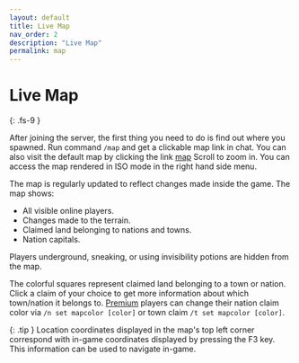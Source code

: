 ```yaml
---
layout: default
title: Live Map
nav_order: 2
description: "Live Map"
permalink: map
---
```


# Live Map
{: .fs-9 }

After joining the server, the first thing you need to do is find out where you spawned. Run command `/map` and get a clickable map link in chat. You can also visit the default map by clicking the link [map] Scroll to zoom in. You can access the map rendered in ISO mode in the right hand side menu.

The map is regularly updated to reflect changes made inside the game. The map shows:

- All visible online players.
- Changes made to the terrain.
- Claimed land belonging to nations and towns.
- Nation capitals.

Players underground, sneaking, or using invisibility potions are hidden from the map.

The colorful squares represent claimed land belonging to a town or nation. Click a claim of your choice to get more information about which town/nation it belongs to. [Premium] players can change their nation claim color via `/n set mapcolor [color]` or town claim `/t set mapcolor [color]`.

{: .tip }
Location coordinates displayed in the map's top left corner correspond with in-game coordinates displayed by pressing the F3 key. This information can be used to navigate in-game.

[Premium]: https://discord.gg/H9VNKH9tJC
[map]: https://discord.gg/H9VNKH9tJC